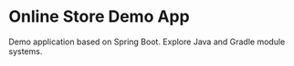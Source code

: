 # Online Store Demo App

Demo application based on Spring Boot. Explore Java and Gradle module systems.
